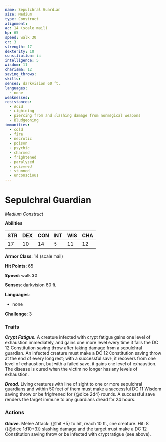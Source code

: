 ```yaml
---
name: Sepulchral Guardian
size: Medium
type: Construct
alignment: 
ac: 14 (scale mail)
hp: 65
speed: walk 30
cr: 3
strength: 17
dexterity: 10
constitution: 14
intelligence: 5
wisdom: 11
charisma: 12
saving_throws:
skills:
senses: darkvision 60 ft.
languages:
  - none
weaknesses:
resistances:
  - Acid
  - Lightning
  - piercing from and slashing damage from nonmagical weapons
  - Bludgeoning
immunities:
  - cold
  - fire
  - necrotic
  - poison
  - psychic
  - charmed
  - frightened
  - paralyzed
  - poisoned
  - stunned
  - unconscious
---
```


# Sepulchral Guardian

*Medium Construct*

**Abilities**

| STR | DEX | CON | INT | WIS | CHA |
| --- | --- | --- | --- | --- | --- |
| 17 | 10 | 14 | 5 | 11 | 12 |

**Armor Class**: 14 (scale mail)

**Hit Points**: 65

**Speed**: walk 30

**Senses**: darkvision 60 ft.

**Languages**:
  - none

**Challenge**: 3

### Traits
***Crypt Fatigue.*** A creature infected with crypt fatigue gains one level of exhaustion immediately, and gains one more level every time it fails the DC 12 Constitution saving throw after taking damage from a sepulchral guardian. An infected creature must make a DC 12 Constitution saving throw at the end of every long rest; with a successful save, it recovers from one level of exhaustion, but with a failed save, it gains one level of exhaustion. The disease is cured when the victim no longer has any levels of exhaustion.

***Dread.*** Living creatures with line of sight to one or more sepulchral guardians and within 50 feet of them must make a successful DC 11 Wisdom saving throw or be frightened for {@dice 2d4} rounds. A successful save renders the target immune to any guardians dread for 24 hours.

### Actions
***Glaive.*** Melee Attack: {@hit +5} to hit, reach 10 ft., one creature. Hit: 8 ({@dice 1d10+3}) slashing damage and the target must make a DC 12 Constitution saving throw or be infected with crypt fatigue (see above).

